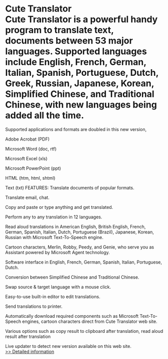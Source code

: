 # Cute Translator<br />Cute Translator is a powerful handy program to translate text, documents between 53 major languages. Supported languages include English, French, German, Italian, Spanish, Portuguese, Dutch, Greek, Russian, Japanese, Korean, Simplified Chinese, and Traditional Chinese, with new languages being added all the time.
Supported applications and formats are doubled in this new version,

Adobe Acrobat (PDF)

Microsoft Word (doc, rtf)

Microsoft Excel (xls)

Microsoft PowerPoint (ppt)

HTML (htm, html, shtml)

Text (txt)
FEATURES:
Translate documents of popular formats.

Translate email, chat.

Copy and paste or type anything and get translated.

Perform any to any translation in 12 languages.

Read aloud translations in American English, British English, French, German, Spanish, Italian, Dutch, Portuguese (Brazil), Japanese, Korean, Russian with Microsoft Text-To-Speech engine.

Cartoon characters, Merlin, Robby, Peedy, and Genie, who serve you as Assistant powered by Microsoft Agent technology.

Software interface in English, French, German, Spanish, Italian, Portuguese, Dutch.

Conversion between Simplified Chinese and Traditional Chinese.

Swap source & target language with a mouse click.

Easy-to-use built-in editor to edit translations.

Send translations to printer.

Automatically download required components such as Microsoft Text-To-Speech engines, cartoon characters direct from Cute Translator web site.

Various options such as copy result to clipboard after translation, read aloud result after translation

Live updater to detect new version available on this web site.<br />[>> Detailed information](https://secure.shareit.com/shareit/product.html?productid=300062753&affiliateid=200057808)